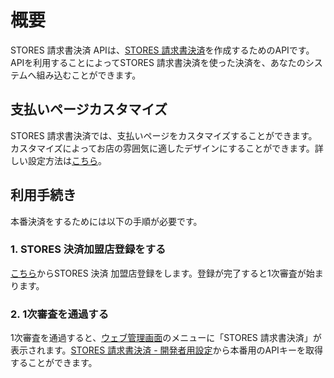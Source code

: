 # 概要

STORES 請求書決済 APIは、[STORES 請求書決済](http://coiney.com/payge)を作成するためのAPIです。APIを利用することによってSTORES 請求書決済を使った決済を、あなたのシステムへ組み込むことができます。

## 支払いページカスタマイズ

STORES 請求書決済では、支払いページをカスタマイズすることができます。カスタマイズによってお店の雰囲気に適したデザインにすることができます。詳しい設定方法は[こちら](https://support.coiney.com/hc/ja/articles/115005851387-%E6%B1%BA%E6%B8%88%E3%83%9A%E3%83%BC%E3%82%B8%E3%81%AE%E3%83%87%E3%82%B6%E3%82%A4%E3%83%B3)。

## 利用手続き

本番決済をするためには以下の手順が必要です。

### 1. STORES 決済加盟店登録をする

[こちら](https://app.coiney.com/#/signup)からSTORES 決済 加盟店登録をします。登録が完了すると1次審査が始まります。

### 2. 1次審査を通過する

1次審査を通過すると、[ウェブ管理画面](https://app.coiney.com/#/login)のメニューに「STORES 請求書決済」が表示されます。[STORES 請求書決済 - 開発者用設定](http://app.coiney.com/#/merchants/payge/developer)から本番用のAPIキーを取得することができます。
